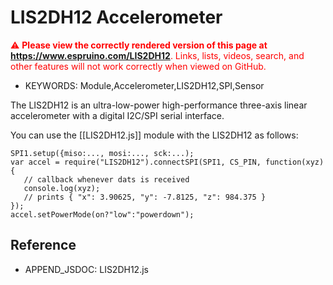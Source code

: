 <!--- Copyright (c) 2017 Gordon Williams, Pur3 Ltd. See the file LICENSE for copying permission. -->
LIS2DH12 Accelerometer
======================

<span style="color:red">:warning: **Please view the correctly rendered version of this page at https://www.espruino.com/LIS2DH12**. Links, lists, videos, search, and other features will not work correctly when viewed on GitHub.</span>

* KEYWORDS: Module,Accelerometer,LIS2DH12,SPI,Sensor

The LIS2DH12 is an ultra-low-power high-performance three-axis linear accelerometer with a digital I2C/SPI serial interface.

You can use the [[LIS2DH12.js]] module with the LIS2DH12 as follows:

```
SPI1.setup({miso:..., mosi:..., sck:...);
var accel = require("LIS2DH12").connectSPI(SPI1, CS_PIN, function(xyz) {
   // callback whenever dats is received
   console.log(xyz);
   // prints { "x": 3.90625, "y": -7.8125, "z": 984.375 }
});
accel.setPowerMode(on?"low":"powerdown");
```

Reference
---------
 
* APPEND_JSDOC: LIS2DH12.js

